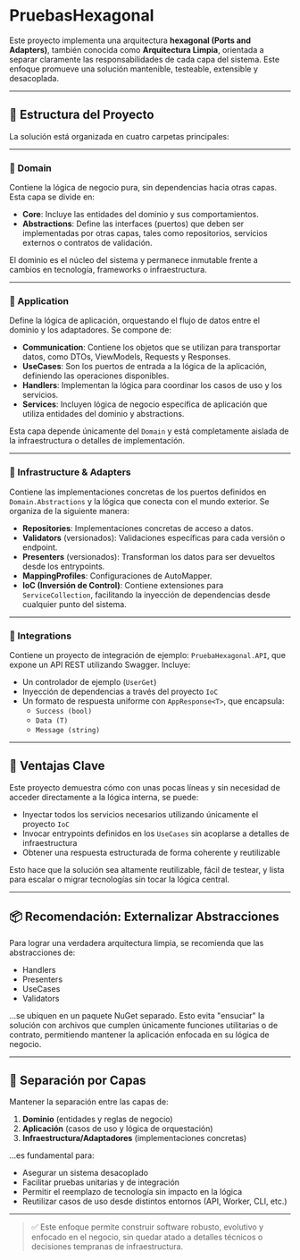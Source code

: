 # PruebasHexagonal

Este proyecto implementa una arquitectura **hexagonal (Ports and Adapters)**, también conocida como **Arquitectura Limpia**, orientada a separar claramente las responsabilidades de cada capa del sistema. Este enfoque promueve una solución mantenible, testeable, extensible y desacoplada.

---

## 🧱 Estructura del Proyecto

La solución está organizada en cuatro carpetas principales:

---

### 📁 Domain

Contiene la lógica de negocio pura, sin dependencias hacia otras capas. Esta capa se divide en:

- **Core**: Incluye las entidades del dominio y sus comportamientos.
- **Abstractions**: Define las interfaces (puertos) que deben ser implementadas por otras capas, tales como repositorios, servicios externos o contratos de validación.

El dominio es el núcleo del sistema y permanece inmutable frente a cambios en tecnología, frameworks o infraestructura.

---

### 📁 Application

Define la lógica de aplicación, orquestando el flujo de datos entre el dominio y los adaptadores. Se compone de:

- **Communication**: Contiene los objetos que se utilizan para transportar datos, como DTOs, ViewModels, Requests y Responses.
- **UseCases**: Son los puertos de entrada a la lógica de la aplicación, definiendo las operaciones disponibles.
- **Handlers**: Implementan la lógica para coordinar los casos de uso y los servicios.
- **Services**: Incluyen lógica de negocio específica de aplicación que utiliza entidades del dominio y abstractions.

Esta capa depende únicamente del `Domain` y está completamente aislada de la infraestructura o detalles de implementación.

---

### 📁 Infrastructure & Adapters

Contiene las implementaciones concretas de los puertos definidos en `Domain.Abstractions` y la lógica que conecta con el mundo exterior. Se organiza de la siguiente manera:

- **Repositories**: Implementaciones concretas de acceso a datos.
- **Validators** (versionados): Validaciones específicas para cada versión o endpoint.
- **Presenters** (versionados): Transforman los datos para ser devueltos desde los entrypoints.
- **MappingProfiles**: Configuraciones de AutoMapper.
- **IoC (Inversión de Control)**: Contiene extensiones para `ServiceCollection`, facilitando la inyección de dependencias desde cualquier punto del sistema.

---

### 📁 Integrations

Contiene un proyecto de integración de ejemplo: `PruebaHexagonal.API`, que expone un API REST utilizando Swagger. Incluye:

- Un controlador de ejemplo (`UserGet`)
- Inyección de dependencias a través del proyecto `IoC`
- Un formato de respuesta uniforme con `AppResponse<T>`, que encapsula:
  - `Success (bool)`
  - `Data (T)`
  - `Message (string)`

---

## 🚀 Ventajas Clave

Este proyecto demuestra cómo con unas pocas líneas y sin necesidad de acceder directamente a la lógica interna, se puede:

- Inyectar todos los servicios necesarios utilizando únicamente el proyecto `IoC`
- Invocar entrypoints definidos en los `UseCases` sin acoplarse a detalles de infraestructura
- Obtener una respuesta estructurada de forma coherente y reutilizable

Esto hace que la solución sea altamente reutilizable, fácil de testear, y lista para escalar o migrar tecnologías sin tocar la lógica central.

---

## 📦 Recomendación: Externalizar Abstracciones

Para lograr una verdadera arquitectura limpia, se recomienda que las abstracciones de:

- Handlers  
- Presenters  
- UseCases  
- Validators  

...se ubiquen en un paquete NuGet separado. Esto evita "ensuciar" la solución con archivos que cumplen únicamente funciones utilitarias o de contrato, permitiendo mantener la aplicación enfocada en su lógica de negocio.

---

## 🧩 Separación por Capas

Mantener la separación entre las capas de:

1. **Dominio** (entidades y reglas de negocio)
2. **Aplicación** (casos de uso y lógica de orquestación)
3. **Infraestructura/Adaptadores** (implementaciones concretas)

...es fundamental para:

- Asegurar un sistema desacoplado
- Facilitar pruebas unitarias y de integración
- Permitir el reemplazo de tecnología sin impacto en la lógica
- Reutilizar casos de uso desde distintos entornos (API, Worker, CLI, etc.)

---

> ✅ Este enfoque permite construir software robusto, evolutivo y enfocado en el negocio, sin quedar atado a detalles técnicos o decisiones tempranas de infraestructura.

